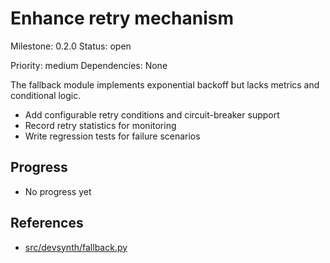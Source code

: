 # Enhance retry mechanism
Milestone: 0.2.0
Status: open

Priority: medium
Dependencies: None


The fallback module implements exponential backoff but lacks metrics and conditional logic.

- Add configurable retry conditions and circuit-breaker support
- Record retry statistics for monitoring
- Write regression tests for failure scenarios

## Progress

- No progress yet

## References

- [src/devsynth/fallback.py](../src/devsynth/fallback.py)

